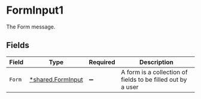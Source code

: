# FormInput1

The Form message.


## Fields

| Field                                                        | Type                                                         | Required                                                     | Description                                                  |
| ------------------------------------------------------------ | ------------------------------------------------------------ | ------------------------------------------------------------ | ------------------------------------------------------------ |
| `Form`                                                       | [*shared.FormInput](../../../pkg/models/shared/forminput.md) | :heavy_minus_sign:                                           | A form is a collection of fields to be filled out by a user  |